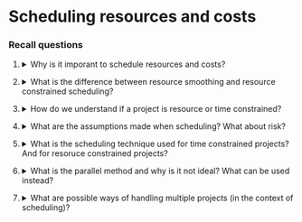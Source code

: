 # Scheduling resources and costs

### Recall questions

1. <details markdown=1><summary markdown="span">Why is it imporant to schedule resources and costs?</summary>

    \
	Because ==until resources are not assigned, project network times are not a schedule==. Cost estimates ==can't also be considered a budget until they have been time-phased==.
	
</details>

2. <details markdown=1><summary markdown="span"> What is the difference between resource smoothing and resource constrained scheduling?</summary>

    \
	Resource ==smoothing: using slack to even out adequate resources== over the time span of the project. \
	Resource ==constrained scheduling: delay late start of some tasks== if the resources are not adequate.
	
</details>

3. <details markdown=1><summary markdown="span">How do we understand if a project is resource or time constrained?</summary>

    \
	First of all, we can use a ==priority matrix==, as seen in [[ETM X - Understanding Strategy]]
	In general, ==one of the 2 items will be fixed, while the other will be flexible.==
	
</details>

4. <details markdown=1><summary markdown="span"> What are the assumptions made when scheduling? What about risk?</summary>

    \
	General assumptions:
	- ==no splitting activities==
	- ==nr. of resources for an activity cannot be changed==
	
	Assumptions on risk:
	- activities with ==least slack pose the least risk==
	- ==reduction of flexibility does not increase risk==
	- ==nature of an activity does not increase risk==
	
</details>

5. <details markdown=1><summary markdown="span">What is the scheduling technique used for time constrained projects? And for resoruce constrained projects?</summary>

    \
	In the case of ==time constrained==, the ==leveling== approach is preferred. In case of ==resource constrained==, the use of ==heuristics like minimum slack or smallest duration== are used.
	
	
</details>

6. <details markdown=1><summary markdown="span"> What is the parallel method and why is it not ideal? What can be used instead?</summary>

    \
	The parallel methods ==consists in iteratively applying the three rules to decide which heuristics to apply.== The issue is that ==it often changes the structure of project schedule==,== up to the point that sometimes even the critical path may change. \
	If ==startup and shutdown costs are low, splitting activities is preferred.==
	
	![](../../../static/ETM/sr1.png)
	
</details>

7. <details markdown=1><summary markdown="span">What are possible ways of handling multiple projects (in the context of scheduling)?</summary>

    \
	Managing multiproject scheduling:
	- create ==departments that oversee the global scheduling of resources across projects==
	- ==outsourcing some projects==
	- consider ==all projects as part of a mega-project==
	- use ==priority systems for resources==, i.e. FIFO
	
</details>